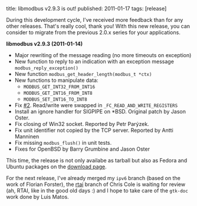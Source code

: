 title: libmodbus v2.9.3 is out!
published: 2011-01-17
tags: [release]

During this development cycle, I've received more feedback than for any
other releases. That's really cool, thank you! With this new release,
you can consider to migrate from the previous 2.0.x series for your
applications.

**libmodbus v2.9.3 (2011-01-14)**

- Major rewriting of the message reading (no more timeouts on
  exception)
- New function to reply to an indication with an exception message
  `modbus_reply_exception()`
- New function `modbus_get_header_length(modbus_t *ctx)`
- New functions to manipulate data:
    - `MODBUS_GET_INT32_FROM_INT16`
    - `MODBUS_GET_INT16_FROM_INT8`
    - `MODBUS_SET_INT16_TO_INT8`
- Fix [#2](https://github.com/stephane/libmodbus/issues/2). Read/write were
  swapped in `_FC_READ_AND_WRITE_REGISTERS`
- Install an ignore handler for SIGPIPE on *BSD. Original patch by  Jason Oster.
- Fix closing of Win32 socket. Reported by Petr Parýzek.
- Fix unit identifier not copied by the TCP server. Reported by Antti Manninen
- Fix missing `modbus_flush()` in unit tests.
- Fixes for OpenBSD by Barry Grumbine and Jason Oster

This time, the release is not only availabe as tarball but also as
Fedora and Ubuntu packages on the [download
page](http://libmodbus.org/download).

For the next release, I've already merged my `ipv6` branch (based on the work of
Florian Forster), the [rtai](https://github.com/clecol/libmodbus/tree/rtai)
branch of Chris Cole is waiting for review (ah, RTAI, like in the good old days
:) and I hope to take care of the `gtk-doc` work done by Luis Matos.
